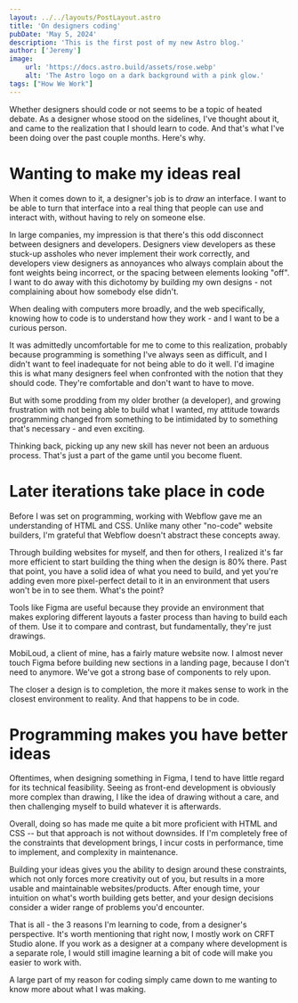 ```yaml
---
layout: ../../layouts/PostLayout.astro
title: 'On designers coding'
pubDate: 'May 5, 2024'
description: 'This is the first post of my new Astro blog.'
author: ['Jeremy']
image:
    url: 'https://docs.astro.build/assets/rose.webp'
    alt: 'The Astro logo on a dark background with a pink glow.'
tags: ["How We Work"]
---
```

Whether designers should code or not seems to be a topic of heated debate. As a designer whose stood on the sidelines, I've thought about it, and came to the realization that I should learn to code. And that's what I've been doing over the past couple months. Here's why.

# Wanting to make my ideas real

When it comes down to it, a designer's job is to *draw* an interface. I want to be able to turn that interface into a real thing that people can use and interact with, without having to rely on someone else.

In large companies, my impression is that there's this odd disconnect between designers and developers. Designers view developers as these stuck-up assholes who never implement their work correctly, and developers view designers as annoyances who always complain about the font weights being incorrect, or the spacing between elements looking "off". I want to do away with this dichotomy by building my own designs - not complaining about how somebody else didn't.

When dealing with computers more broadly, and the web specifically, knowing how to code is to understand how they work - and I want to be a curious person.

It was admittedly uncomfortable for me to come to this realization, probably because programming is something I've always seen as difficult, and I didn't want to feel inadequate for not being able to do it well. I'd imagine this is what many designers feel when confronted with the notion that they should code. They're comfortable and don't want to have to move.

But with some prodding from my older brother (a developer), and growing frustration with not being able to build what I wanted, my attitude towards programming changed from something to be intimidated by to something that's necessary - and even exciting.

Thinking back, picking up any new skill has never not been an arduous process. That's just a part of the game until you become fluent.

# Later iterations take place in code

Before I was set on programming, working with Webflow gave me an understanding of HTML and CSS. Unlike many other "no-code" website builders, I'm grateful that Webflow doesn't abstract these concepts away.

Through building websites for myself, and then for others, I realized it's far more efficient to start building the thing when the design is 80% there. Past that point, you have a solid idea of what you need to build, and yet you're adding even more pixel-perfect detail to it in an environment that users won't be in to see them. What's the point?

Tools like Figma are useful because they provide an environment that makes exploring different layouts a faster process than having to build each of them. Use it to compare and contrast, but fundamentally, they're just drawings.

MobiLoud, a client of mine, has a fairly mature website now. I almost never touch Figma before building new sections in a landing page, because I don't need to anymore. We've got a strong base of components to rely upon.

The closer a design is to completion, the more it makes sense to work in the closest environment to reality. And that happens to be in code.

# Programming makes you have better ideas

Oftentimes, when designing something in Figma, I tend to have little regard for its technical feasibility. Seeing as front-end development is obviously more complex than drawing, I like the idea of drawing without a care, and then challenging myself to build whatever it is afterwards.

Overall, doing so has made me quite a bit more proficient with HTML and CSS -- but that approach is not without downsides. If I'm completely free of the constraints that development brings, I incur costs in performance, time to implement, and complexity in maintenance.

Building your ideas gives you the ability to design around these constraints, which not only forces more creativity out of you, but results in a more usable and maintainable websites/products. After enough time, your intuition on what's worth building gets better, and your design decisions consider a wider range of problems you'd encounter.

That is all - the 3 reasons I'm learning to code, from a designer's perspective. It's worth mentioning that right now, I mostly work on CRFT Studio alone. If you work as a designer at a company where development is a separate role, I would still imagine learning a bit of code will make you easier to work with.

A large part of my reason for coding simply came down to me wanting to know more about what I was making.

